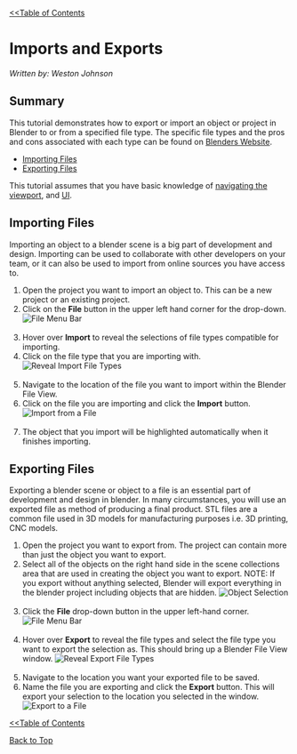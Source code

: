 <link rel="stylesheet" href="style.css">

[<<Table of Contents](README.md)

# Imports and Exports
*Written by: Weston Johnson*

## Summary
This tutorial demonstrates how to export or import an object or project in Blender to or from a specified file type. The specific file types and the pros and cons associated with each type can be found on [Blenders Website](https://docs.blender.org/manual/en/latest/files/import_export.html).
- [Importing Files](#importing-files)
- [Exporting Files](#exporting-files)

This tutorial assumes that you have basic knowledge of [navigating the viewport](https://youtu.be/ILqOWe3zAbk?si=7SHFtHqRjD0HJ4d0), and [UI](https://youtu.be/8XyIYRW_2xk?si=zj8Ny7yR1xVeKAYQ).


## Importing Files
Importing an object to a blender scene is a big part of development and design. Importing can be used to collaborate with other developers on your team, or it can also be used to import from online sources you have access to. 

1. Open the project you want to import an object to. This can be a new project or an existing project.
2. Click on the **File** button in the upper left hand corner for the drop-down.
    ![File Menu Bar](images/File_IO.png)
    </br>
    </br>
3. Hover over **Import** to reveal the selections of file types compatible for importing.
4. Click on the file type that you are importing with.   
    ![Reveal Import File Types](images/FileImport.png)
    </br>
    </br>
5. Navigate to the location of the file you want to import within the Blender File View.
6. Click on the file you are importing and click the **Import** button.
    ![Import from a File](images/FileViewImport.png)
    </br>
    </br>
7. The object that you import will be highlighted automatically when it finishes importing.

## Exporting Files
Exporting a blender scene or object to a file is an essential part of development and design in blender. In many circumstances, you will use an exported file as method of producing a final product. STL files are a common file used in 3D models for manufacturing purposes i.e. 3D printing, CNC models. 

1. Open the project you want to export from. The project can contain more than just the object you want to export.
2. Select all of the objects on the right hand side in the scene collections area that are used in creating the object you want to export. NOTE: If you export without anything selected, Blender will export everything in the blender project including objects that are hidden.
    ![Object Selection](images/ExportSelection.png)
    </br>
    </br>
3. Click the **File** drop-down button in the upper left-hand corner.
    ![File Menu Bar](images/File_IO.png)
    </br>
    </br>
4. Hover over **Export** to reveal the file types and select the file type you want to export the selection as. This should bring up a Blender File View window.
    ![Reveal Export File Types](images/FileExport.png)
    </br>
    </br>
5. Navigate to the location you want your exported file to be saved.
6. Name the file you are exporting and click the **Export** button. This will export your selection to the location you selected in the window.
    ![Export to a File](images/FileViewExport.png)


[<<Table of Contents](README.md)

[Back to Top](#rendering-output)
